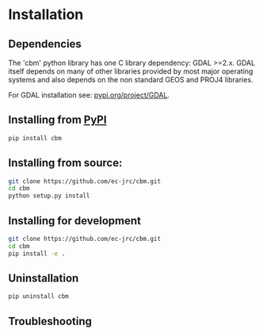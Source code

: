# Installation

## Dependencies

The 'cbm' python library has one C library dependency: GDAL >=2.x. GDAL itself depends on many of other libraries provided by most major operating systems and also depends on the non standard GEOS and PROJ4 libraries.

For GDAL installation see: [pypi.org/project/GDAL](https://pypi.org/project/GDAL/).

## Installing from [PyPI](https://pypi.org/project/cbm/)

```bash
pip install cbm
```

## Installing from source:

```bash
git clone https://github.com/ec-jrc/cbm.git
cd cbm
python setup.py install
```

## Installing for development

```bash
git clone https://github.com/ec-jrc/cbm.git
cd cbm
pip install -e .
```

## Uninstallation

```bash
pip uninstall cbm
```

## Troubleshooting

